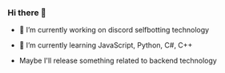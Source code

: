 ### Hi there 👋


- 🔭 I’m currently working on discord selfbotting technology

- 🌱 I’m currently learning JavaScript, Python, C#, C++
- Maybe I'll release something related to backend technology




